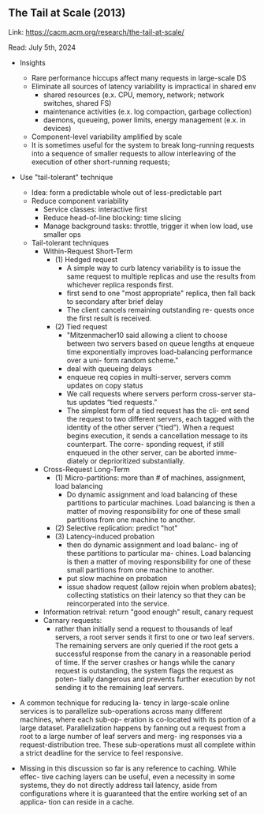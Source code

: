 ## The Tail at Scale (2013)

Link: https://cacm.acm.org/research/the-tail-at-scale/

Read: July 5th, 2024

  *   Insights
      *  Rare performance hiccups affect many requests in large-scale DS 
      *  Eliminate all sources of latency variability is impractical in shared env 
         *   shared resources (e.x. CPU, memory, network; network switches, shared FS)
         *   maintenance activities (e.x. log compaction, garbage collection)
         *   daemons, queueing, power limits, energy management (e.x. in devices)
      *  Component-level variability amplified by scale
      *  It is sometimes useful for the system to break long-running requests into a sequence of smaller requests to allow interleaving of the execution of other short-running requests; 
  *  Use "tail-tolerant" technique
      *  Idea: form a predictable whole out of less-predictable part
      *  Reduce component variability
          *  Service classes: interactive first
          *  Reduce head-of-line blocking: time slicing
          *  Manage background tasks: throttle, trigger it when low load, use smaller ops
      *  Tail-tolerant techniques
          *  Within-Request Short-Term 
              *  (1) Hedged request
                 *  A simple way to curb latency variability is to issue the same request to multiple replicas and use the results from whichever replica responds first. 
                 *   first send to one "most appropriate" replica, then fall back to secondary after brief delay
                 *   The client cancels remaining outstanding re- quests once the first result is received.
              *  (2) Tied request
                 *  "Mitzenmacher10 said allowing a client to choose between two servers based on queue lengths at enqueue time exponentially improves load-balancing performance over a uni- form random scheme."
                 *   deal with queueing delays 
                 *   enqueue req copies in multi-server, servers comm updates on copy status
                 *    We call requests where servers perform cross-server sta- tus updates “tied requests.” 
                 *    The simplest form of a tied request has the cli- ent send the request to two different servers, each tagged with the identity of the other server (“tied”). When a request begins execution, it sends a cancellation message to its counterpart. The corre- sponding request, if still enqueued in the other server, can be aborted imme- diately or deprioritized substantially.
          *  Cross-Request Long-Term
              *  (1) Micro-partitions: more than # of machines, assignment, load balancing
                 *  Do dynamic assignment and load balancing of these partitions to particular machines. Load balancing is then a matter of moving responsibility for one of these small partitions from one machine to another.
              *  (2) Selective replication: predict "hot"
              *  (3) Latency-induced probation
                    *  then do dynamic assignment and load balanc- ing of these partitions to particular ma- chines. Load balancing is then a matter of moving responsibility for one of these small partitions from one machine to another.
                  *  put slow machine on probation
                  *  issue shadow request (allow rejoin when problem abates); collecting statistics on their latency so that they can be reincorperated into the service.
          *   Information retrival: return "good enough" result, canary request 
          *   Carnary requests:
              *   rather than initially send a request to thousands of leaf servers, a root server sends it first to one or two leaf servers. The remaining servers are only queried if the root gets a successful response from the canary in a reasonable period of time. If the server crashes or hangs while the canary request is outstanding, the system flags the request as poten- tially dangerous and prevents further execution by not sending it to the remaining leaf servers.


* A common technique for reducing la- tency in large-scale online services is to parallelize sub-operations across many different machines, where each sub-op- eration is co-located with its portion of a large dataset. Parallelization happens by fanning out a request from a root to a large number of leaf servers and merg- ing responses via a request-distribution tree. These sub-operations must all complete within a strict deadline for the service to feel responsive.

* Missing in this discussion so far is any reference to caching. While effec- tive caching layers can be useful, even a necessity in some systems, they do not directly address tail latency, aside from configurations where it is guaranteed that the entire working set of an applica- tion can reside in a cache.